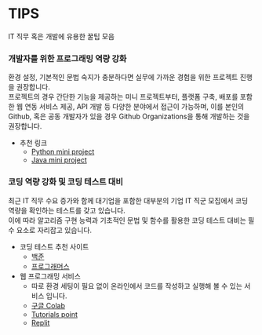 # TIPS
IT 직무 혹은 개발에 유용한 꿀팁 모음

### 개발자를 위한 프로그래밍 역량 강화
환경 설정, 기본적인 문법 숙지가 충분하다면 실무에 가까운 경험을 위한 프로젝트 진행을 권장합니다.  
프로젝트의 경우 간단한 기능을 제공하는 미니 프로젝트부터, 플랫폼 구축, 배포를 포함한 웹 연동 서비스 제공, API 개발 등 다양한 분야에서 접근이 가능하며, 이를 본인의 Github, 혹은 공동 개발자가 있을 경우 Github Organizations을 통해 개발하는 것을 권장합니다.

- 추천 링크
    - [Python mini project](https://github.com/ndleah/python-mini-project)
    - [Java mini project](https://github.com/topics/java-mini-project)

### 코딩 역량 강화 및 코딩 테스트 대비
최근 IT 직무 수요 증가와 함께 대기업을 포함한 대부분의 기업 IT 직군 모집에서 코딩 역량을 확인하는 테스트를 갖고 있습니다.  
이에 따라 알고리즘 구현 능력과 기초적인 문법 및 함수를 활용한 코딩 테스트 대비는 필수 요소로 자리잡고 있습니다.

- 코딩 테스트 추천 사이트
    - [백준](https://www.acmicpc.net/)
    - [프로그래머스](https://school.programmers.co.kr/)
- 웹 프로그래밍 서비스
    - 따로 환경 세팅이 필요 없이 온라인에서 코드를 작성하고 실행해 볼 수 있는 서비스 입니다.
    - [구글 Colab](https://colab.research.google.com/)
    - [Tutorials point](https://www.tutorialspoint.com/compilers/index.htm)
    - [Replit](https://replit.com/)